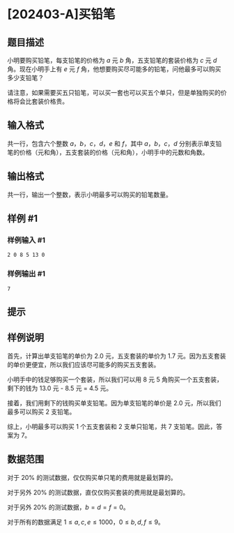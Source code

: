 # [202403-A]买铅笔

## 题目描述

小明要购买铅笔，每支铅笔的价格为 $a$ 元 $b$ 角，五支铅笔的套装价格为 $c$ 元 $d$ 角。现在小明手上有 $e$ 元 $f$ 角，他想要购买尽可能多的铅笔，问他最多可以购买多少支铅笔？

请注意，如果需要买五只铅笔，可以买一套也可以买五个单只，但是单独购买的价格将会比套装价格贵。

## 输入格式

共一行，包含六个整数 $a$，$b$，$c$，$d$，$e$ 和 $f$，其中 $a$，$b$，$c$，$d$ 分别表示单支铅笔的价格（元和角），五支套装的价格（元和角），小明手中的元数和角数。

## 输出格式

共一行，输出一个整数，表示小明最多可以购买的铅笔数量。

## 样例 #1

### 样例输入 #1

```
2 0 8 5 13 0
```

### 样例输出 #1

```
7
```

## 提示

## 样例说明

首先，计算出单支铅笔的单价为 2.0 元，五支套装的单价为 1.7 元。因为五支套装的单价更便宜，所以我们应该尽可能多的购买五支套装。

小明手中的钱足够购买一个套装，所以我们可以用 8 元 5 角购买一个五支套装，剩下的钱为 13.0 元 - 8.5 元 = 4.5 元。

接着，我们用剩下的钱购买单支铅笔。因为单支铅笔的单价是 2.0 元，所以我们最多可以购买 2 支铅笔。

综上，小明最多可以购买 1 个五支套装和 2 支单只铅笔，共 7 支铅笔。因此，答案为 7。

## 数据范围

对于 $20\%$ 的测试数据，仅仅购买单只笔的费用就是最划算的。 

对于另外 $20\%$ 的测试数据，直仅仅购买套装的费用就是最划算的。 

对于另外 $20\%$ 的测试数据，$b=d=f=0$。

对于所有的数据满足 $1\le a,c,e \le 1000$，$0 \le b,d,f \le 9$。